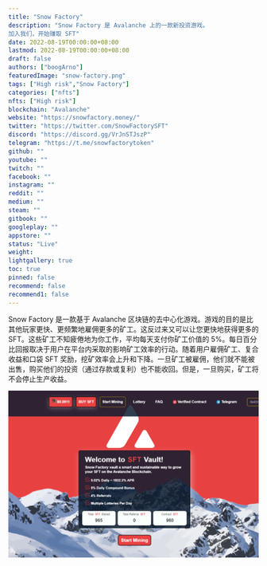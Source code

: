 ```yaml
---
title: "Snow Factory"
description: "Snow Factory 是 Avalanche 上的一款新投资游戏。
加入我们，开始赚取 SFT"
date: 2022-08-19T00:00:00+08:00
lastmod: 2022-08-19T00:00:00+08:00
draft: false
authors: ["boogArno"]
featuredImage: "snow-factory.png"
tags: ["High risk","Snow Factory"]
categories: ["nfts"]
nfts: ["High risk"]
blockchain: "Avalanche"
website: "https://snowfactory.money/"
twitter: "https://twitter.com/SnowFactorySFT"
discord: "https://discord.gg/VrJnSTJszP"
telegram: "https://t.me/snowfactorytoken"
github: ""
youtube: ""
twitch: ""
facebook: ""
instagram: ""
reddit: ""
medium: ""
steam: ""
gitbook: ""
googleplay: ""
appstore: ""
status: "Live"
weight: 
lightgallery: true
toc: true
pinned: false
recommend: false
recommend1: false
---
```

<p>Snow Factory 是一款基于 Avalanche 区块链的去中心化游戏。游戏的目的是比其他玩家更快、更频繁地雇佣更多的矿工。这反过来又可以让您更快地获得更多的 SFT。这些矿工不知疲倦地为你工作，平均每天支付你矿工价值的 5%。每日百分比回报取决于用户在平台内采取的影响矿工效率的行动。随着用户雇佣矿工、复合收益和口袋 SFT 奖励，挖矿效率会上升和下降。一旦矿工被雇佣，他们就不能被出售，购买他们的投资（通过存款或复利）也不能收回。但是，一旦购买，矿工将不会停止生产收益。</p>

![snowfactory-dapp-high-risk-avalanche-image1_90f0d4a09576a0f210b92e9af391ff76](snowfactory-dapp-high-risk-avalanche-image1_90f0d4a09576a0f210b92e9af391ff76.png)
